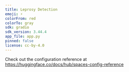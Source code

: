 ```yaml
---
title: Leprosy Detection
emoji: ⚡
colorFrom: red
colorTo: gray
sdk: gradio
sdk_version: 3.44.4
app_file: app.py
pinned: false
license: cc-by-4.0
---
```


Check out the configuration reference at https://huggingface.co/docs/hub/spaces-config-reference
